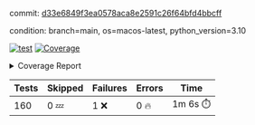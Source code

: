commit: [d33e6849f3ea0578aca8e2591c26f64bfd4bbcff](https://github.com/rcmdnk/homebrew-file/tree/d33e6849f3ea0578aca8e2591c26f64bfd4bbcff)

condition: branch=main, os=macos-latest, python_version=3.10

[![test](https://github.com/rcmdnk/homebrew-file/actions/workflows/test.yml/badge.svg)](https://github.com/rcmdnk/homebrew-file/actions/runs/14880062297)
<a href="https://github.com/rcmdnk/homebrew-file/blob/d33e6849f3ea0578aca8e2591c26f64bfd4bbcff/README.md"><img alt="Coverage" src="https://img.shields.io/badge/Coverage-0%25-red.svg" /></a><details><summary>Coverage Report </summary><table><tr><th>File</th><th>Stmts</th><th>Miss</th><th>Cover</th><th>Missing</th></tr><tbody><tr><td colspan="5"><b>src/brew_file</b></td></tr><tr><td>&nbsp; &nbsp;<a href="https://github.com/rcmdnk/homebrew-file/blob/d33e6849f3ea0578aca8e2591c26f64bfd4bbcff/src/brew_file/__init__.py">\_\_init\_\_.py</a></td><td>3</td><td>3</td><td>0%</td><td><a href="https://github.com/rcmdnk/homebrew-file/blob/d33e6849f3ea0578aca8e2591c26f64bfd4bbcff/src/brew_file/__init__.py#L1-L4">1&ndash;4</a></td></tr><tr><td>&nbsp; &nbsp;<a href="https://github.com/rcmdnk/homebrew-file/blob/d33e6849f3ea0578aca8e2591c26f64bfd4bbcff/src/brew_file/brew_file.py">brew_file.py</a></td><td>1288</td><td>1288</td><td>0%</td><td><a href="https://github.com/rcmdnk/homebrew-file/blob/d33e6849f3ea0578aca8e2591c26f64bfd4bbcff/src/brew_file/brew_file.py#L1-L2416">1&ndash;2416</a></td></tr><tr><td>&nbsp; &nbsp;<a href="https://github.com/rcmdnk/homebrew-file/blob/d33e6849f3ea0578aca8e2591c26f64bfd4bbcff/src/brew_file/brew_helper.py">brew_helper.py</a></td><td>244</td><td>244</td><td>0%</td><td><a href="https://github.com/rcmdnk/homebrew-file/blob/d33e6849f3ea0578aca8e2591c26f64bfd4bbcff/src/brew_file/brew_helper.py#L1-L414">1&ndash;414</a></td></tr><tr><td>&nbsp; &nbsp;<a href="https://github.com/rcmdnk/homebrew-file/blob/d33e6849f3ea0578aca8e2591c26f64bfd4bbcff/src/brew_file/brew_info.py">brew_info.py</a></td><td>415</td><td>415</td><td>0%</td><td><a href="https://github.com/rcmdnk/homebrew-file/blob/d33e6849f3ea0578aca8e2591c26f64bfd4bbcff/src/brew_file/brew_info.py#L1-L628">1&ndash;628</a></td></tr><tr><td>&nbsp; &nbsp;<a href="https://github.com/rcmdnk/homebrew-file/blob/d33e6849f3ea0578aca8e2591c26f64bfd4bbcff/src/brew_file/info.py">info.py</a></td><td>11</td><td>11</td><td>0%</td><td><a href="https://github.com/rcmdnk/homebrew-file/blob/d33e6849f3ea0578aca8e2591c26f64bfd4bbcff/src/brew_file/info.py#L1-L17">1&ndash;17</a></td></tr><tr><td>&nbsp; &nbsp;<a href="https://github.com/rcmdnk/homebrew-file/blob/d33e6849f3ea0578aca8e2591c26f64bfd4bbcff/src/brew_file/main.py">main.py</a></td><td>170</td><td>170</td><td>0%</td><td><a href="https://github.com/rcmdnk/homebrew-file/blob/d33e6849f3ea0578aca8e2591c26f64bfd4bbcff/src/brew_file/main.py#L1-L702">1&ndash;702</a></td></tr><tr><td>&nbsp; &nbsp;<a href="https://github.com/rcmdnk/homebrew-file/blob/d33e6849f3ea0578aca8e2591c26f64bfd4bbcff/src/brew_file/utils.py">utils.py</a></td><td>70</td><td>70</td><td>0%</td><td><a href="https://github.com/rcmdnk/homebrew-file/blob/d33e6849f3ea0578aca8e2591c26f64bfd4bbcff/src/brew_file/utils.py#L1-L134">1&ndash;134</a></td></tr><tr><td><b>TOTAL</b></td><td><b>2201</b></td><td><b>2201</b></td><td><b>0%</b></td><td>&nbsp;</td></tr></tbody></table></details>

| Tests | Skipped | Failures | Errors | Time |
| ----- | ------- | -------- | -------- | ------------------ |
| 160 | 0 :zzz: | 1 :x: | 0 :fire: | 1m 6s :stopwatch: |

